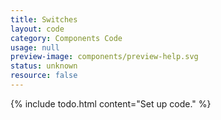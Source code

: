 ```yaml
---
title: Switches
layout: code
category: Components Code
usage: null
preview-image: components/preview-help.svg
status: unknown
resource: false
---
```


{% include todo.html content="Set up code." %}
